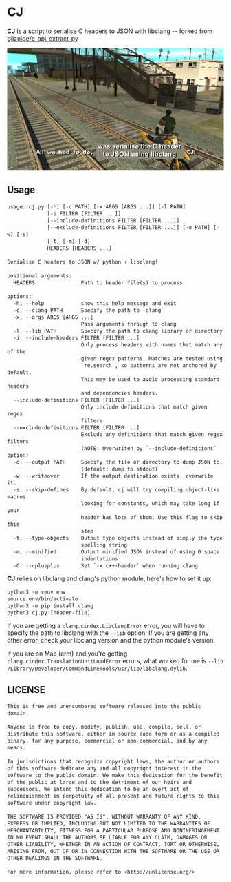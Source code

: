 # CJ

__CJ__ is a script to serialise C headers to JSON with libclang -- forked from [gilzoide/c_api_extract-py](https://github.com/gilzoide/c_api_extract-py)

![logo](/cj.jpg)

## Usage

```
usage: cj.py [-h] [-c PATH] [-x ARGS [ARGS ...]] [-l PATH]
             [-i FILTER [FILTER ...]]
             [--include-definitions FILTER [FILTER ...]]
             [--exclude-definitions FILTER [FILTER ...]] [-o PATH] [-w] [-s]
             [-t] [-m] [-d]
             HEADERS [HEADERS ...]

Serialise C headers to JSON w/ python + libclang!

positional arguments:
  HEADERS               Path to header file(s) to process

options:
  -h, --help            show this help message and exit
  -c, --clang PATH      Specify the path to `clang`
  -x, --args ARGS [ARGS ...]
                        Pass arguments through to clang
  -l, --lib PATH        Specify the path to clang library or directory
  -i, --include-headers FILTER [FILTER ...]
                        Only process headers with names that match any of the
                        given regex patterns. Matches are tested using
                        `re.search`, so patterns are not anchored by default.
                        This may be used to avoid processing standard headers
                        and dependencies headers.
  --include-definitions FILTER [FILTER ...]
                        Only include definitions that match given regex
                        filters
  --exclude-definitions FILTER [FILTER ...]
                        Exclude any definitions that match given regex filters
                        (NOTE: Overwriten by `--include-definitions` option)
  -o, --output PATH     Specify the file or directory to dump JSON to.
                        (default: dump to stdout)
  -w, --writeover       If the output destination exists, overwrite it.
  -s, --skip-defines    By default, cj will try compiling object-like macros
                        looking for constants, which may take long if your
                        header has lots of them. Use this flag to skip this
                        step
  -t, --type-objects    Output type objects instead of simply the type
                        spelling string
  -m, --minified        Output minified JSON instead of using 0 space
                        indentations
  -C, --cplusplus       Set `-x c++-header` when running clang
```

__CJ__ relies on libclang and clang's python module, here's how to set it up:

```
python3 -m venv env
source env/bin/activate
python3 -m pip install clang
python3 cj.py [header-file]
```

If you are getting a `clang.cindex.LibclangError` error, you will have to specify the path to libclang with the  `--lib` option. If you are getting any other error, check your libclang version and the python module's version.

If you are on Mac (arm) and you're getting `clang.cindex.TranslationUnitLoadError` errors, what worked for me is `--lib /Library/Developer/CommandLineTools/usr/lib/libclang.dylib`.

## LICENSE
```
This is free and unencumbered software released into the public domain.

Anyone is free to copy, modify, publish, use, compile, sell, or
distribute this software, either in source code form or as a compiled
binary, for any purpose, commercial or non-commercial, and by any
means.

In jurisdictions that recognize copyright laws, the author or authors
of this software dedicate any and all copyright interest in the
software to the public domain. We make this dedication for the benefit
of the public at large and to the detriment of our heirs and
successors. We intend this dedication to be an overt act of
relinquishment in perpetuity of all present and future rights to this
software under copyright law.

THE SOFTWARE IS PROVIDED "AS IS", WITHOUT WARRANTY OF ANY KIND,
EXPRESS OR IMPLIED, INCLUDING BUT NOT LIMITED TO THE WARRANTIES OF
MERCHANTABILITY, FITNESS FOR A PARTICULAR PURPOSE AND NONINFRINGEMENT.
IN NO EVENT SHALL THE AUTHORS BE LIABLE FOR ANY CLAIM, DAMAGES OR
OTHER LIABILITY, WHETHER IN AN ACTION OF CONTRACT, TORT OR OTHERWISE,
ARISING FROM, OUT OF OR IN CONNECTION WITH THE SOFTWARE OR THE USE OR
OTHER DEALINGS IN THE SOFTWARE.

For more information, please refer to <http://unlicense.org/>
```
